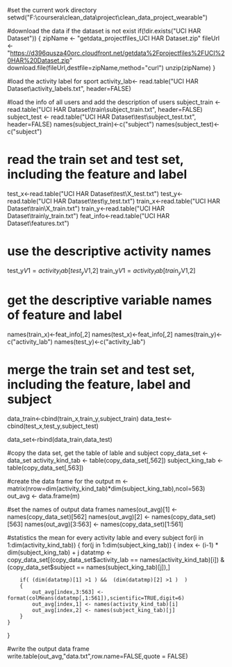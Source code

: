#set the current work directory
setwd("F:\\coursera\\clean_data\\project\\clean_data_project_wearable")


#download the data if the dataset is not exist
if(!dir.exists("UCI HAR Dataset"))
{
	zipName <- "getdata_projectfiles_UCI HAR Dataset.zip"
	fileUrl <- "https://d396qusza40orc.cloudfront.net/getdata%2Fprojectfiles%2FUCI%20HAR%20Dataset.zip"
	download.file(fileUrl,destfile=zipName,method="curl")
	unzip(zipName)
}

#load the activity label for sport
activity_lab<- read.table("UCI HAR Dataset\\activity_labels.txt", header=FALSE)

#load the info of all users and add the description of users
subject_train <- read.table("UCI HAR Dataset\\train\\subject_train.txt", header=FALSE)
subject_test <- read.table("UCI HAR Dataset\\test\\subject_test.txt", header=FALSE)
names(subject_train)<-c("subject")
names(subject_test)<-c("subject")

# read the train set and test set, including the feature and label
test_x<-read.table("UCI HAR Dataset\\test\\X_test.txt")
test_y<-read.table("UCI HAR Dataset\\test\\y_test.txt")
train_x<-read.table("UCI HAR Dataset\\train\\X_train.txt")
train_y<-read.table("UCI HAR Dataset\\train\\y_train.txt")
feat_info<-read.table("UCI HAR Dataset\\features.txt")

# use the descriptive activity names
test_y$V1=activity_lab[test_y$V1,2]
train_y$V1=activity_lab[train_y$V1,2]

# get the descriptive variable names of feature and label
names(train_x)<-feat_info[,2]
names(test_x)<-feat_info[,2]
names(train_y)<-c("activity_lab")
names(test_y)<-c("activity_lab")

# merge the train set and test set, including the feature, label and subject
data_train<-cbind(train_x,train_y,subject_train)
data_test<-cbind(test_x,test_y,subject_test)

data_set<-rbind(data_train,data_test)

#copy the data set, get the table of lable and subject
copy_data_set <- data_set
activity_kind_tab <- table(copy_data_set[,562])
subject_king_tab <- table(copy_data_set[,563])

#create the data frame for the output 
m <- matrix(nrow=dim(activity_kind_tab)*dim(subject_king_tab),ncol=563)
out_avg <- data.frame(m)

#set the names of output data frames 
names(out_avg)[1] <- names(copy_data_set)[562]
names(out_avg)[2] <- names(copy_data_set)[563]
names(out_avg)[3:563] <- names(copy_data_set)[1:561]


#statistics the mean for every activity lable and every subject
for(i in 1:dim(activity_kind_tab))
{
	for(j in 1:dim(subject_king_tab))
	{
		index <- (i-1) * dim(subject_king_tab) + j
		datatmp <-	copy_data_set[(copy_data_set$activity_lab == names(activity_kind_tab)[i]) & (copy_data_set$subject == names(subject_king_tab)[j]),]

		if( (dim(datatmp)[1] >1 ) &&  (dim(datatmp)[2] >1 )  )
		{
			out_avg[index,3:563] <- format(colMeans(datatmp[,1:561]),scientific=TRUE,digit=6)
			out_avg[index,1] <- names(activity_kind_tab)[i]
			out_avg[index,2] <- names(subject_king_tab)[j]
		}
	}
}

#write the output data frame 
write.table(out_avg,"data.txt",row.name=FALSE,quote = FALSE)
